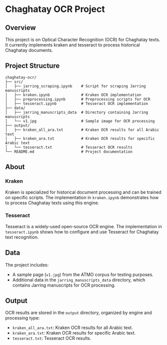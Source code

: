 # Chaghatay OCR Project

## Overview
This project is on Optical Character Recognition (OCR) for Chaghatay texts. It currently implements kraken and tesseract to process historical Chaghatay documents.

## Project Structure
```
chaghatay-ocr/
├── src/
│   ├── jarring_scraping.ipynb    # Script for scraping Jarring manuscripts
│   ├── kraken.ipynb              # Kraken OCR implementation
│   ├── preprocessing.ipynb       # Preprocessing scripts for OCR
│   ├── tesseract.ipynb           # Tesseract OCR implementation
├── data/
│   ├── jarring_manuscripts_data  # Directory containing Jarring manuscripts
│   └── v1.jpg                    # Sample image for OCR processing
├── output/
│   ├── kraken_all_ara.txt        # Kraken OCR results for all Arabic text
│   ├── kraken_ara.txt            # Kraken OCR results for specific Arabic text
│   └── tesseract.txt             # Tesseract OCR results
└── README.md                     # Project documentation
```

## About

### Kraken
Kraken is specialized for historical document processing and can be trained on specific scripts. The implementation in `kraken.ipynb` demonstrates how to process Chaghatay texts using this engine.

### Tesseract
Tesseract is a widely-used open-source OCR engine. The implementation in `tesseract.ipynb` shows how to configure and use Tesseract for Chaghatay text recognition.

## Data
The project includes:
- A sample page (`v1.jpg`) from the ATMO corpus for testing purposes.
- Additional data in the `jarring_manuscripts_data` directory, which contains Jarring manuscripts for OCR processing.

## Output
OCR results are stored in the `output` directory, organized by engine and processing type:
- `kraken_all_ara.txt`: Kraken OCR results for all Arabic text.
- `kraken_ara.txt`: Kraken OCR results for specific Arabic text.
- `tesseract.txt`: Tesseract OCR results.